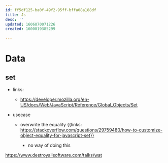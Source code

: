 ```yaml
---
id: ff5df125-ba0f-49f2-95ff-bffa08a188df
title: Js
desc: ''
updated: 1606870071226
created: 1600019385299

---
```



# Data

## set
- links:
    - https://developer.mozilla.org/en-US/docs/Web/JavaScript/Reference/Global_Objects/Set

- usecase
    - overwrite the equality {{links: https://stackoverflow.com/questions/29759480/how-to-customize-object-equality-for-javascript-set}}

        - no way of doing this

https://www.destroyallsoftware.com/talks/wat